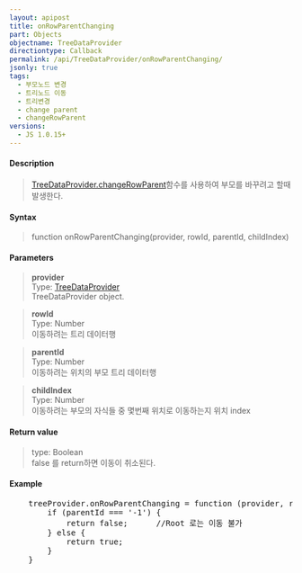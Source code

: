 ```yaml
---
layout: apipost
title: onRowParentChanging
part: Objects
objectname: TreeDataProvider
directiontype: Callback
permalink: /api/TreeDataProvider/onRowParentChanging/
jsonly: true
tags:
  - 부모노드 변경
  - 트리노드 이동
  - 트리변경
  - change parent
  - changeRowParent
versions:
  - JS 1.0.15+
---
```



#### Description

> [TreeDataProvider.changeRowParent](/api/TreeDataProvider/changeRowParent/)함수를 사용하여 부모를 바꾸려고 할때 발생한다. 

#### Syntax

> function onRowParentChanging(provider, rowId, parentId, childIndex)  

#### Parameters

> **provider**  
> Type: [TreeDataProvider](/api/TreeDataProvider/)  
> TreeDataProvider object.   

> **rowId**    
> Type: Number    
> 이동하려는 트리 데이터행   

> **parentId**    
> Type: Number    
> 이동하려는 위치의 부모 트리 데이터행       

> **childIndex**    
> Type: Number    
> 이동하려는 부모의 자식들 중 몇번째 위치로 이동하는지 위치 index  

#### Return value

> type: Boolean  
> false 를 return하면 이동이 취소된다.  

#### Example

<pre class="prettyprint">
    treeProvider.onRowParentChanging = function (provider, rowId, parentId, childIndex)  {
        if (parentId === '-1') {
            return false;      //Root 로는 이동 불가
        } else {
            return true;
        }
    }
</pre>

